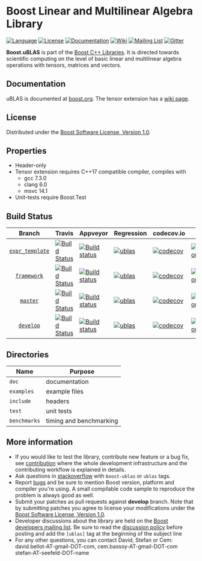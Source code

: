 Boost Linear and Multilinear Algebra Library 
=====
[![Language](https://img.shields.io/badge/C%2B%2B-11-blue.svg)](https://en.wikipedia.org/wiki/C%2B%2B#Standardization)
[![License](https://img.shields.io/badge/license-BSL-blue.svg)](https://opensource.org/licenses/BSL-1.0)
[![Documentation](https://img.shields.io/badge/ublas-documentation-blue.svg)](https://www.boost.org/doc/libs/1_69_0/libs/numeric/ublas/doc/index.html)
[![Wiki](https://img.shields.io/badge/ublas-wiki-blue.svg)](https://github.com/boostorg/ublas/wiki)
[![Mailing List](https://img.shields.io/badge/ublas-mailing%20list-4eb899.svg)](https://lists.boost.org/mailman/listinfo.cgi/ublas)
[![Gitter](https://img.shields.io/badge/ublas-chat%20on%20gitter-4eb899.svg)](https://gitter.im/boostorg/ublas)

**Boost.uBLAS** is part of the [Boost C++ Libraries](http://github.com/boostorg). It is directed towards scientific computing on the level of basic linear and multilinear algebra operations with tensors, matrices and vectors. 


## Documentation 
uBLAS is documented at [boost.org](https://www.boost.org/doc/libs/1_69_0/libs/numeric/ublas/doc/index.html).
The tensor extension has a [wiki page](https://github.com/BoostGSoC18/tensor/wiki).

## License
Distributed under the [Boost Software License, Version 1.0](http://www.boost.org/LICENSE_1_0.txt).

## Properties
* Header-only
* Tensor extension requires C++17 compatible compiler, compiles with
  * gcc 7.3.0
  * clang 6.0
  * msvc 14.1
* Unit-tests require Boost.Test

## Build Status

Branch  | Travis | Appveyor  | Regression  | codecov.io  | Docs  |      
:-----: | ------ | --------- | ----------- | ----------- | ----- |
 [`expr_template`](https://github.com/BoostGSoC19/tensor/tree/expr_template) | [![Build Status](https://travis-ci.org/BoostGSoC19/tensor.svg?branch=expr_template)](https://travis-ci.org/BoostGSoC19/tensor) | [![Build status](https://ci.appveyor.com/api/projects/status/1aeqlamaymy3sas2/branch/expr_template?svg=true)](https://ci.appveyor.com/project/coder3101/tensor/branch/expr_template) | [![ublas](https://img.shields.io/badge/tensor-expr_template-blue.svg)](https://www.boost.org/development/tests/master/developer/numeric-ublas.html) | [![codecov](https://codecov.io/gh/BoostGSoC19/tensor/branch/expr_template/graph/badge.svg)](https://codecov.io/gh/BoostGSoC19/tensor) | [![Documentation](https://img.shields.io/badge/docs-develop-brightgreen.svg)](http://www.boost.org/doc/libs/release/libs/numeric) |      
 [`framework`](https://github.com/BoostGSoC19/tensor/tree/framework) | [![Build Status](https://travis-ci.org/BoostGSoC19/tensor.svg?branch=framework)](https://travis-ci.org/BoostGSoC19/tensor) | [![Build status](https://ci.appveyor.com/api/projects/status/1aeqlamaymy3sas2/branch/framework?svg=true)](https://ci.appveyor.com/project/coder3101/tensor/branch/framwork) | [![ublas](https://img.shields.io/badge/tensor-framework-blue.svg)](https://www.boost.org/development/tests/master/developer/numeric-ublas.html) | [![codecov](https://codecov.io/gh/BoostGSoC19/tensor/branch/framework/graph/badge.svg)](https://codecov.io/gh/BoostGSoC19/tensor) | [![Documentation](https://img.shields.io/badge/docs-develop-brightgreen.svg)](http://www.boost.org/doc/libs/release/libs/numeric) |      
  [`master`](https://github.com/boostorg/ublas/tree/master)   | [![Build Status](https://travis-ci.org/boostorg/ublas.svg?branch=master)](https://travis-ci.org/boostorg/ublas) | [![Build status](https://ci.appveyor.com/api/projects/status/ctu3wnfowa627ful/branch/master?svg=true)](https://ci.appveyor.com/project/stefanseefeld/ublas/branch/master) | [![ublas](https://img.shields.io/badge/ublas-master-blue.svg)](https://www.boost.org/development/tests/master/developer/numeric-ublas.html) | [![codecov](https://codecov.io/gh/boostorg/ublas/branch/master/graph/badge.svg)](https://codecov.io/gh/boostorg/ublas/branch/master) | [![Documentation](https://img.shields.io/badge/docs-develop-brightgreen.svg)](http://www.boost.org/doc/libs/release/libs/numeric) |      
 [`develop`](https://github.com/boostorg/ublas/tree/develop)  | [![Build Status](https://travis-ci.org/boostorg/ublas.svg?branch=develop)](https://travis-ci.org/boostorg/ublas) | [![Build status](https://ci.appveyor.com/api/projects/status/ctu3wnfowa627ful/branch/develop?svg=true)](https://ci.appveyor.com/project/stefanseefeld/ublas/branch/develop) | [![ublas](https://img.shields.io/badge/ublas-develop-blue.svg)](https://www.boost.org/development/tests/develop/developer/numeric-ublas.html) | [![codecov](https://codecov.io/gh/boostorg/ublas/branch/develop/graph/badge.svg)](https://codecov.io/gh/boostorg/ublas/branch/develop) | [![Documentation](https://img.shields.io/badge/docs-develop-brightgreen.svg)](http://www.boost.org/doc/libs/release/libs/numeric) |      


## Directories

| Name        | Purpose                        |
| ----------- | ------------------------------ |
| `doc`       | documentation                  |
| `examples`  | example files                  |
| `include`   | headers                        |
| `test`      | unit tests                     |
| `benchmarks`| timing and benchmarking        |

## More information

* If you would like to test the library, contribute new feature or a bug fix, see [contribution](https://github.com/boostorg/ublas/wiki/Guidelines-for-Contribution) where the whole development infrastructure and the contributing workflow is explained in details.
* Ask questions in [stackoverflow](http://stackoverflow.com/questions/ask?tags=c%2B%2B,boost,boost-ublas) with `boost-ublas` or `ublas` tags.
* Report [bugs](https://github.com/boostorg/ublas/issues) and be sure to mention Boost version, platform and compiler you're using. A small compilable code sample to reproduce the problem is always good as well.
* Submit your patches as pull requests against **develop** branch. Note that by submitting patches you agree to license your modifications under the [Boost Software License, Version 1.0](http://www.boost.org/LICENSE_1_0.txt).
* Developer discussions about the library are held on the [Boost developers mailing list](https://lists.boost.org/mailman/listinfo.cgi/ublas). Be sure to read the [discussion policy](http://www.boost.org/community/policy.html) before posting and add the `[ublas]` tag at the beginning of the subject line
* For any other questions, you can contact David, Stefan or Cem: david.bellot-AT-gmail-DOT-com, cem.bassoy-AT-gmail-DOT-com stefan-AT-seefeld-DOT-name
